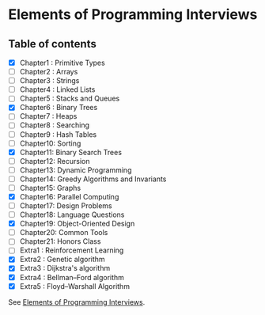 # Elements of Programming Interviews

## Table of contents

- [x] Chapter1 : Primitive Types
- [ ] Chapter2 : Arrays
- [ ] Chapter3 : Strings
- [ ] Chapter4 : Linked Lists
- [ ] Chapter5 : Stacks and Queues
- [x] Chapter6 : Binary Trees
- [ ] Chapter7 : Heaps
- [ ] Chapter8 : Searching
- [ ] Chapter9 : Hash Tables
- [ ] Chapter10: Sorting
- [x] Chapter11: Binary Search Trees
- [ ] Chapter12: Recursion
- [ ] Chapter13: Dynamic Programming
- [ ] Chapter14: Greedy Algorithms and Invariants
- [ ] Chapter15: Graphs
- [x] Chapter16: Parallel Computing
- [ ] Chapter17: Design Problems
- [ ] Chapter18: Language Questions
- [x] Chapter19: Object-Oriented Design
- [ ] Chapter20: Common Tools
- [ ] Chapter21: Honors Class
- [ ] Extra1   : Reinforcement Learning 
- [x] Extra2   : Genetic algorithm
- [x] Extra3   : Dijkstra's algorithm
- [x] Extra4   : Bellman–Ford algorithm
- [x] Extra5   : Floyd–Warshall Algorithm

See [Elements of Programming Interviews](https://elementsofprogramminginterviews.com/).
